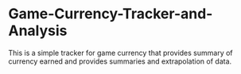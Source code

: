 # Game-Currency-Tracker-and-Analysis
This is a simple tracker for game currency that provides summary of currency earned and provides summaries and extrapolation of data.
